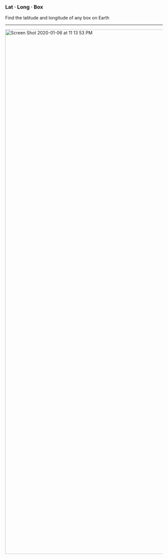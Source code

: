 ### Lat · Long · Box

Find the latitude and longitude of any box on Earth

-----

<img width="1680" alt="Screen Shot 2020-01-06 at 11 13 53 PM" src="https://user-images.githubusercontent.com/3156114/71875856-3c3f3300-30da-11ea-924d-7bb58105f351.png">
